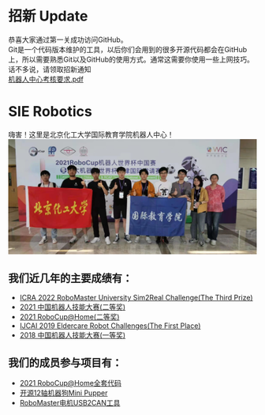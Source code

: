 # 招新 Update
恭喜大家通过第一关成功访问GitHub。</br>
Git是一个代码版本维护的工具，以后你们会用到的很多开源代码都会在GitHub上，所以需要熟悉Git以及GitHub的使用方式。通常这需要你使用一些上网技巧。</br>
话不多说，请领取招新通知</br>
[机器人中心考核要求.pdf](profile/files/机器人中心考核要求.pdf)

# SIE Robotics 
嗨害！这里是北京化工大学国际教育学院机器人中心！</br>
![1](profile/imgs/1.jpg)</br>
## 我们近几年的主要成绩有：
* [ICRA 2022 RoboMaster University Sim2Real Challenge(The Third Prize)](profile/imgs/2.jpg)
* [2021 中国机器人技能大赛(二等奖)](profile/imgs/3.jpg)
* [2021 RoboCup@Home(二等奖)](profile/imgs/4.jpg)
* [IJCAI 2019 Eldercare Robot Challenges(The First Place)](profile/imgs/5.jpg)
* [2018 中国机器人技能大赛(一等奖)](profile/imgs/6.jpg)
## 我们的成员参与项目有：
* [2021 RoboCup@Home全套代码](https://github.com/mvyp/RoboCup2021_MAIN)
* [开源12轴机器狗Mini Pupper](https://github.com/mangdangroboticsclub/minipupper_ros)
* [RoboMaster电机USB2CAN工具](https://github.com/mvyp/MilkTeaBrother)
